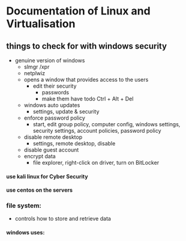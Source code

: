 # Documentation of Linux and Virtualisation
## things to check for with windows security
- genuine version of windows
  - slmgr /xpr
  - netplwiz
  - opens a window that provides access to the users
    - edit their security
      - passwords
      - make them have todo Ctrl + Alt + Del
  - windows auto updates
    - settings, update & security
  - enforce password policy
    - start, edit group policy, computer config, windows settings, security settings, account policies, password policy
  - disable remote desktop
    - settings, remote desktop, disable
  - disable guest account
  - encrypt data
    - file explorer, right-click on driver, turn on BitLocker
  

#### use kali linux for Cyber Security
#### use centos on the servers
### file system:
- controls how to store and retrieve data
#### windows uses:
  